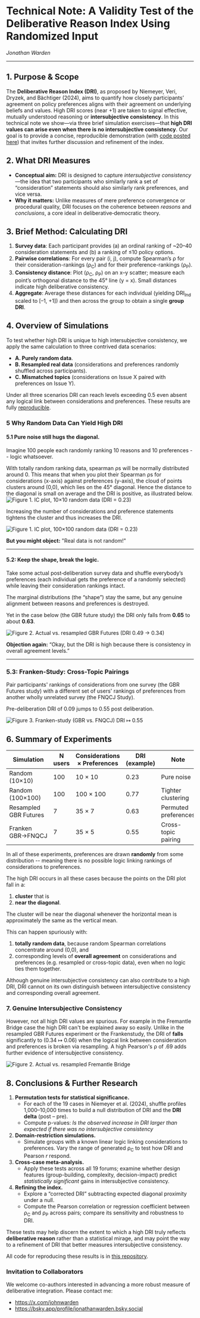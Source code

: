 # **Technical Note: A Validity Test of the Deliberative Reason Index Using Randomized Input**  
_Jonathan Warden_  

---

## 1. Purpose & Scope  

The **Deliberative Reason Index (DRI)**, as proposed by Niemeyer, Veri, Dryzek, and Bächtiger (2024), aims to quantify how closely participants’ agreement on policy preferences aligns with their agreement on underlying beliefs and values. High DRI scores (near +1) are taken to signal effective, mutually understood reasoning or **intersubjective consistency**. In this technical note we show—via three brief simulation exercises—that **high DRI values can arise even when there is no intersubjective consistency**. Our goal is to provide a concise, reproducible demonstration (with [code posted here](https://github.com/social-protocols/dri-in-polis)) that invites further discussion and refinement of the index.

## 2. What DRI Measures  

- **Conceptual aim:** DRI is designed to capture *intersubjective consistency*—the idea that two participants who similarly rank a set of “consideration” statements should also similarly rank preferences, and vice versa.  
- **Why it matters:** Unlike measures of mere preference convergence or procedural quality, DRI focuses on the coherence between *reasons* and *conclusions*, a core ideal in deliberative‐democratic theory.

## 3. Brief Method: Calculating DRI  

1. **Survey data**: Each participant provides (a) an ordinal ranking of ~20–40 consideration statements and (b) a ranking of ≤10 policy options.  
2. **Pairwise correlations**: For every pair (i, j), compute Spearman’s ρ for their consideration-rankings (ρ<sub>C</sub>) and for their preference-rankings (ρ<sub>P</sub>).  
3. **Consistency distance**: Plot (ρ<sub>C</sub>, ρ<sub>P</sub>) on an x–y scatter; measure each point’s orthogonal distance to the 45° line (y = x). Small distances indicate high deliberative consistency.  
4. **Aggregate**: Average these distances for each individual (yielding DRI<sub>Ind</sub> scaled to [–1, +1]) and then across the group to obtain a single **group DRI**.  

## 4. Overview of Simulations  

To test whether high DRI is unique to high intersubjective consistency, we apply the same calculation to three contrived data scenarios:  

- **A. Purely random data**.  
- **B. Resampled real data** (considerations and preferences randomly shuffled across participants).  
- **C. Mismatched topics** (considerations on Issue X paired with preferences on Issue Y).  

Under all three scenarios DRI can reach levels exceeding 0.5 even absent any logical link between considerations and preferences. These results are fully [reproducible](https://github.com/social-protocols/dri-in-polis).

### 5 Why Random Data Can Yield High DRI

#### 5.1 Pure noise still hugs the diagonal.  

Imagine 100 people each randomly ranking 10 reasons and 10 preferences -- logic whatsoever.  

With totally random ranking data, spearman ρs will be normally distributed around 0. This means that when you plot their Spearman ρs for considerations (x-axis) against preferences (y-axis), the cloud of points clusters around (0,0), which lies on the 45° diagonal. Hence the distance to the diagonal is small on average and the DRI is positive, as illustrated below.
![Figure 1. IC plot, 10×10 random data (DRI = 0.23)](./random-diffuse.png)


Increasing the number of considerations and preference statements tightens the cluster and thus increases the DRI.

![Figure 1. IC plot, 100×100 random data (DRI = 0.23)](./random-concentrated.png)

<!--
Adding statements that everybody agrees on shifts the cluster upwards and to the right.

![Figure 1. IC plot, mix random and complete agreement](./random-corresponding-agreement.png)
-->

**But you might object:** "Real data is not random!"

---

#### 5.2: Keep the shape, break the logic.  

Take some actual post‐deliberation survey data and shuffle everybody’s preferences (each individual gets the preference of a randomly selected) while leaving their consideration rankings intact.  

The marginal distributions (the “shape”) stay the same, but any genuine alignment between reasons and preferences is destroyed. 

Yet in the case below (the GBR future study) the DRI only falls from **0.65** to about **0.63**.

![Figure 2. Actual vs. resampled GBR Futures (DRI 0.49 → 0.34)](./resampled-against-standard-18.0.png)

**Objection again:** “Okay, but the DRI is high because there is consistency in overall agreement levels.”

---

### 5.3: Franken-Study: Cross-Topic Pairings

Pair participants' rankings of considerations from one survey (the GBR Futures study) with a different set of users' rankings of preferences from another wholly unrelated survey (the FNQCJ Study).

Pre-deliberation DRI of 0.09 jumps to 0.55 post deliberation.

![Figure 3. Franken-study (GBR vs. FNQCJ) DRI ↦ 0.55](./frankenstudy-18.0-3.0.png)


## 6. Summary of Experiments

| Simulation        | N users | Considerations × Preferences | DRI (example) | Note                   |
|-------------------|---------|--------------------|---------------|------------------------|
| Random (10×10)    | 100     | 10 × 10            | 0.23          | Pure noise             |
| Random (100×100)  | 100     | 100 × 100          | 0.77          | Tighter clustering     |
| Resampled GBR Futures   | 7     | 35 × 7             | 0.63          | Permuted preferences   |
| Franken GBR→FNQCJ | 7      | 35 × 5             | 0.55          | Cross-topic pairing    |

In all of these experiments, preferences are drawn **randomly** from some distribution -- meaning there is no possible logic linking rankings of considerations to preferences.

The high DRI occurs in all these cases because the points on the DRI plot fall in a:

1. **cluster** that is 
2. **near the diagonal**.

The cluster will be near the diagonal whenever the horizontal mean is approximately the same as the vertical mean.

This can happen spuriously with:

1. **totally random data**, because random Spearman correlations concentrate around (0,0), and  
2. corresponding levels of **overall agreement** on considerations and preferences (e.g. resampled or cross-topic data), even when no logic ties them together.  

Although genuine intersubjective consistency can also contribute to a high DRI, DRI cannot on its own distinguish between intersubjective consistency and corresponding overall agreement.


### 7. Genuine Intersubjective Consistency

However, not all high DRI values are spurious. For example in the Fremantle Bridge case the high DRI can't be explained away so easily. Unlike in the resampled GBR Futures experiment or the Frankenstudy, the DRI of **falls** significantly to (0.34 ↦ 0.06) when the logical link between consideration and preferences is broken via resampling. A high Pearson's ρ of .69 adds further evidence of intersubjective consistency. 

![Figure 2. Actual vs. resampled Fremantle Bridge](./resampled-vs-standard-pre-post-12.0.png)


## 8. Conclusions & Further Research

1. **Permutation tests for statistical significance.**  
    - For each of the 19 cases in Niemeyer et al. (2024), shuffle profiles 1,000–10,000 times to build a null distribution of DRI and the **DRI delta** (post – pre).  
    - Compute p-values: *Is the observed increase in DRI larger than expected if there was no intersubjective consistency*
1. **Domain-restriction simulations.**  
    - Simulate groups with a known linear logic linking considerations to preferences. Vary the range of generated ρ<sub>C</sub> to test how DRI and Pearson *r* respond.
1. **Cross-case meta-analysis.**  
    - Apply these tests across all 19 forums; examine whether design features (group-building, complexity, decision-impact) predict *statistically significant* gains in intersubjective consistency.
1. **Refining the index.**  
    - Explore a “corrected DRI” subtracting expected diagonal proximity under a null.
    - Compute the Pearson correlation or regression coefficient between ρ<sub>C</sub> and ρ<sub>P</sub> across pairs; compare its sensitivity and robustness to DRI.

These tests may help discern the extent to which a high DRI truly reflects **deliberative reason** rather than a statistical mirage, and may point the way to a refinement of DRI that better measures intersubjective consistency.

All code for reproducing these results is in [this repository](https://github.com/social-protocols/dri-in-polis).

### Invitation to Collaborators

We welcome co-authors interested in advancing a more robust measure of deliberative integration. Please contact me:

- https://x.com/johnwarden
- https://bsky.app/profile/jonathanwarden.bsky.social

